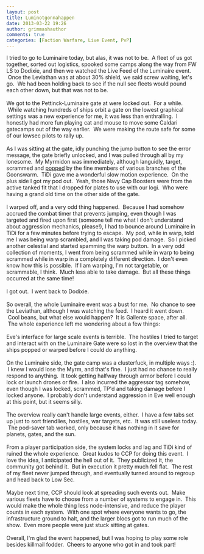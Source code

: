 ```yaml
---
layout: post
title: Luminotgonnahappen
date: 2013-03-22 19:26
author: grimmashauthor
comments: true
categories: [Faction Warfare, Live Event, PvP]
---
```

I tried to go to Luminaire today, but alas, it was not to be. &nbsp;A fleet of us got together, sorted out logistics, spooked some camps along the way from FW LS to Dodixie, and then we watched the Live Feed of the Luminaire event. &nbsp;Once the Leviathan was at about 30% shield, we said screw waiting, let's go. &nbsp;We had been holding back to see if the null sec fleets would pound each other down, but that was not to be.<br /><br />We got to the Pettinck-Luminaire gate at were locked out. &nbsp;For a while. &nbsp;While watching hundreds of ships orbit a gate on the lowest graphical settings was a new experience for me, it was less than enthralling. &nbsp;I honestly had more fun playing cat and mouse to move some Caldari gatecamps out of the way earlier. &nbsp;We were making the route safe for some of our lowsec pilots to rally up.<br /><br />As I was sitting at the gate, idly punching the jump button to see the error message, the gate briefly unlocked, and I was pulled through all by my lonesome. &nbsp;My Myrmidon was immediately, although languidly, target, scrammed and <a href="http://eve-kill.net/?a=kill_detail&amp;kll_id=16904805" target="_blank">popped</a> by the fine members of various branches of the Goonswarm. &nbsp;TiDi gave me a wonderful slow motion experience. &nbsp;On the plus side I got my pod out. &nbsp;Yeah, those Navy Cap Boosters were from the active tanked fit that I dropped for plates to use with our logi. &nbsp;Who were having a grand old time on the other side of the gate.<br /><br />I warped off, and a very odd thing happened. &nbsp;Because I had somehow accrued the combat timer that prevents jumping, even though I was targeted and fired upon first (someone tell me what I don't understand about aggression mechanics, please!), I had to bounce around Luminaire in TiDi for a few minutes before trying to escape. &nbsp;My pod, while in warp, told me I was being warp scrambled, and I was taking pod damage. &nbsp;So I picked another celestial and started spamming the warp button. &nbsp;In a very odd collection of moments, I went from being scrammed while in warp to being scrammed while in warp in a completely different direction. &nbsp;I don't even know how this is possible. &nbsp;If I am warping, I'm not targetable, or scrammable, I think. &nbsp;Much less able to take damage. &nbsp;But all these things occurred at the same time!<br /><br />I got out. &nbsp;I went back to Dodixie.<br /><br />So overall, the whole Luminaire event was a bust for me. &nbsp;No chance to see the Leviathan, although I was watching the feed. &nbsp;I heard it went down. &nbsp;Cool beans, but what else would happen? &nbsp;It is Gallente space, after all. &nbsp;The whole experience left me wondering about a few things:<br /><br />Eve's interface for large scale events is terrible. &nbsp;The hostiles I tried to target and interact with on the Luminaire Gate were so lost in the overview that the ships popped or warped before I could do anything.<br /><br />On the Luminaire side, the gate camp was a clusterfuck, in multiple ways :). &nbsp;I knew I would lose the Myrm, and that's fine. &nbsp;I just had no chance to really respond to anything. &nbsp;It took getting halfway through armor before I could lock or launch drones or fire. &nbsp;I also incurred the aggressor tag somehow, even though I was locked, scrammed, TP'd and taking damage before I locked anyone. &nbsp;I probably don't understand aggression in Eve well enough at this point, but it seems silly.<br /><br />The overview really can't handle large events, either. &nbsp;I have a few tabs set up just to sort friendlies, hostiles, war targets, etc. &nbsp;It was still useless today. &nbsp;The pod-saver tab worked, only because it has nothing in it save for planets, gates, and the sun.<br /><br />From a player participation side, the system locks and lag and TiDi kind of ruined the whole experience. &nbsp;Great kudos to CCP for doing this event. &nbsp;I love the idea, I anticipated the hell out of it. &nbsp;They publicized it, the community got behind it. &nbsp;But in execution it pretty much fell flat. &nbsp;The rest of my fleet never jumped through, and eventually turned around to regroup and head back to Low Sec.<br /><br />Maybe next time, CCP should look at spreading such events out. &nbsp;Make various fleets have to choose from a number of systems to engage in. &nbsp;This would make the whole thing less node-intensive, and reduce the player counts in each system. &nbsp;With one spot where everyone wants to go, the infrastructure ground to halt, and the larger blocs got to run much of the show. &nbsp;Even more people were just stuck sitting at gates.<br /><br />Overall, I'm glad the event happened, but I was hoping to play some role besides killmail fodder. &nbsp;Cheers to anyone who got in and took part!
